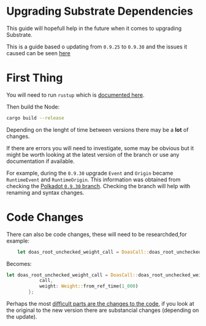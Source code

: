 # Upgrading Substrate Dependencies

This guide will hopefull help in the future when it comes to upgrading Substrate.

This is a guide based o updating from `0.9.25` to `0.9.30` and the issues it caused can be seen [here](https://github.com/digicatapult/dscp-node/pull/91/files)

# First Thing

You will need to run `rustup` which is [documented here](https://github.com/digicatapult/dscp-node/blob/main/README.md).

Then build the Node:

```bash
cargo build --release
```

Depending on the lenght of time between versions there may be a **lot** of changes.

If there are errors you will need to investigate, some may be obvious but it might be worth looking at the latest version of the branch or use any documentation if available.

For example, during the `0.9.30` upgrade `Event` and `Origin` became `RuntimeEvent` and
`RuntimeOrigin`. This information was
obtained from checking the [Polkadot `0.9.30` branch](https://github.com/paritytech/substrate/tree/polkadot-v0.9.31). Checking the branch will help with renaming and syntax changes.

# Code Changes

There can also be code changes, these will need to be researchded,for example:

```rust
    let doas_root_unchecked_weight_call = DoasCall::doas_root_unchecked_weight { call, weight: 1_000 }
```

Becomes:

```rust
let doas_root_unchecked_weight_call = DoasCall::doas_root_unchecked_weight {
            call,
            weight: Weight::from_ref_time(1_000)
        };
```

Perhaps the most [difficult parts are the changes to the code](https://github.com/digicatapult/dscp-node/pull/91/files#diff-6d40c1b90e071cdb5271cce23374b2ecae20ab264980fda18a4d4d4c290efca1L66), if you look at the original to the new version there are substancial changes (depending on the update).
